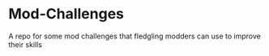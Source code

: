 # Mod-Challenges
A repo for some mod challenges that fledgling modders can use to improve their skills
